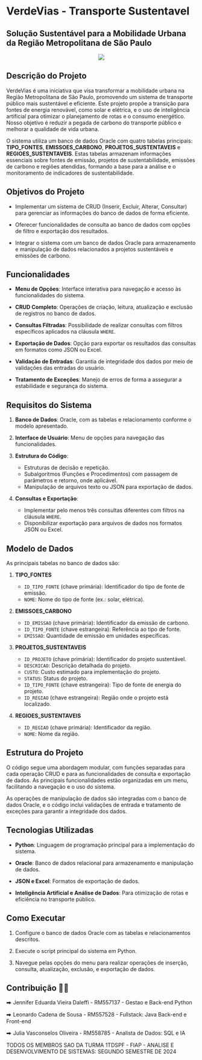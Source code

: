 # VerdeVias - Transporte Sustentavel

## Solução Sustentável para a Mobilidade Urbana da Região Metropolitana de São Paulo

<p align="center">
  <a href="https://icons8.com.br/icons/set/python">
    <img src="https://img.icons8.com/?size=100&id=13441&format=png&color=000000" />
  </a>
</p>

## Descrição do Projeto

VerdeVias é uma iniciativa que visa transformar a mobilidade urbana na Região Metropolitana de São Paulo, promovendo um sistema de transporte público mais sustentável e eficiente. Este projeto propõe a transição para fontes de energia renovável, como solar e elétrica, e o uso de inteligência artificial para otimizar o planejamento de rotas e o consumo energético. Nosso objetivo é reduzir a pegada de carbono do transporte público e melhorar a qualidade de vida urbana.

O sistema utiliza um banco de dados Oracle com quatro tabelas principais: **TIPO_FONTES**, **EMISSOES_CARBONO**, **PROJETOS_SUSTENTAVEIS** e **REGIOES_SUSTENTAVEIS**. Estas tabelas armazenam informações essenciais sobre fontes de emissão, projetos de sustentabilidade, emissões de carbono e regiões atendidas, formando a base para a análise e o monitoramento de indicadores de sustentabilidade.

## Objetivos do Projeto

- Implementar um sistema de CRUD (Inserir, Excluir, Alterar, Consultar) para gerenciar as informações do banco de dados de forma eficiente.
  
- Oferecer funcionalidades de consulta ao banco de dados com opções de filtro e exportação dos resultados.
  
- Integrar o sistema com um banco de dados Oracle para armazenamento e manipulação de dados relacionados a projetos sustentáveis e emissões de carbono.

## Funcionalidades

- **Menu de Opções**: Interface interativa para navegação e acesso às funcionalidades do sistema.
  
- **CRUD Completo**: Operações de criação, leitura, atualização e exclusão de registros no banco de dados.
  
- **Consultas Filtradas**: Possibilidade de realizar consultas com filtros específicos aplicados na cláusula `WHERE`.
  
- **Exportação de Dados**: Opção para exportar os resultados das consultas em formatos como JSON ou Excel.
  
- **Validação de Entradas**: Garantia de integridade dos dados por meio de validações das entradas do usuário.
  
- **Tratamento de Exceções**: Manejo de erros de forma a assegurar a estabilidade e segurança do sistema.

## Requisitos do Sistema

1. **Banco de Dados**: Oracle, com as tabelas e relacionamento conforme o modelo apresentado.
   
2. **Interface de Usuário**: Menu de opções para navegação das funcionalidades.
   
3. **Estrutura do Código**:
   - Estruturas de decisão e repetição.
   - Subalgoritmos (Funções e Procedimentos) com passagem de parâmetros e retorno, onde aplicável.
   - Manipulação de arquivos texto ou JSON para exportação de dados.
     
4. **Consultas e Exportação**:
   - Implementar pelo menos três consultas diferentes com filtros na cláusula `WHERE`.
   - Disponibilizar exportação para arquivos de dados nos formatos JSON ou Excel.

## Modelo de Dados

As principais tabelas no banco de dados são:

1. **TIPO_FONTES**
   - `ID_TIPO_FONTE` (chave primária): Identificador do tipo de fonte de emissão.
   - `NOME`: Nome do tipo de fonte (ex.: solar, elétrica).

2. **EMISSOES_CARBONO**
   - `ID_EMISSAO` (chave primária): Identificador da emissão de carbono.
   - `ID_TIPO_FONTE` (chave estrangeira): Referência ao tipo de fonte.
   - `EMISSAO`: Quantidade de emissão em unidades específicas.

3. **PROJETOS_SUSTENTAVEIS**
   - `ID_PROJETO` (chave primária): Identificador do projeto sustentável.
   - `DESCRICAO`: Descrição detalhada do projeto.
   - `CUSTO`: Custo estimado para implementação do projeto.
   - `STATUS`: Status do projeto.
   - `ID_TIPO_FONTE` (chave estrangeira): Tipo de fonte de energia do projeto.
   - `ID_REGIAO` (chave estrangeira): Região onde o projeto está localizado.

4. **REGIOES_SUSTENTAVEIS**
   - `ID_REGIAO` (chave primária): Identificador da região.
   - `NOME`: Nome da região.

## Estrutura do Projeto

O código segue uma abordagem modular, com funções separadas para cada operação CRUD e para as funcionalidades de consulta e exportação de dados. As principais funcionalidades estão organizadas em um menu, facilitando a navegação e o uso do sistema. 

As operações de manipulação de dados são integradas com o banco de dados Oracle, e o código inclui validações de entrada e tratamento de exceções para garantir a integridade dos dados.

## Tecnologias Utilizadas

- **Python**: Linguagem de programação principal para a implementação do sistema.
  
- **Oracle**: Banco de dados relacional para armazenamento e manipulação de dados.
  
- **JSON e Excel**: Formatos de exportação de dados.
  
- **Inteligência Artificial e Análise de Dados**: Para otimização de rotas e eficiência no transporte público.

## Como Executar

1. Configure o banco de dados Oracle com as tabelas e relacionamentos descritos.
   
2. Execute o script principal do sistema em Python.
   
3. Navegue pelas opções do menu para realizar operações de inserção, consulta, atualização, exclusão, e exportação de dados.

## Contribuição 🧑‍💻

⮕ Jennifer Eduarda Vieira Daleffi - RM557137 - Gestao e Back-end Python

⮕ Leonardo Cadena de Sousa - RM557528 - Fullstack: Java Back-end e Front-end

⮕ Julia Vasconselos Oliveira - RM558785 - Analista de Dados: SQL e IA

TODOS OS MEMBROS SAO DA TURMA 1TDSPF - FIAP - ANALISE E DESENVOLVIMENTO DE SISTEMAS: SEGUNDO SEMESTRE DE 2024
